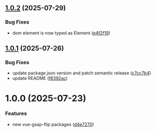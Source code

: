 ## [1.0.2](https://github.com/lavolpecheprogramma/vue-gsap-flip/compare/@vue-gsap-flip/vue-router@1.0.1...@vue-gsap-flip/vue-router@1.0.2) (2025-07-29)


### Bug Fixes

* dom element is now typed as Element ([e4f2f19](https://github.com/lavolpecheprogramma/vue-gsap-flip/commit/e4f2f191e74573cbd5a210312dc06fd47f6530f9))

## [1.0.1](https://github.com/lavolpecheprogramma/vue-gsap-flip/compare/@vue-gsap-flip/vue-router@1.0.0...@vue-gsap-flip/vue-router@1.0.1) (2025-07-26)


### Bug Fixes

* update package.json version and patch semantic release ([c7cc7b4](https://github.com/lavolpecheprogramma/vue-gsap-flip/commit/c7cc7b45f829e8a2f7a75efc486d676c235f9471))
* update README ([f8392ac](https://github.com/lavolpecheprogramma/vue-gsap-flip/commit/f8392ac6e194dbffce99ef358f5e695c245ac754))

# 1.0.0 (2025-07-23)


### Features

* new vue-gsap-flip packages ([d4e7270](https://github.com/lavolpecheprogramma/vue-gsap-flip/commit/d4e727068186b125248152d10e7ead20df6dd36c))

